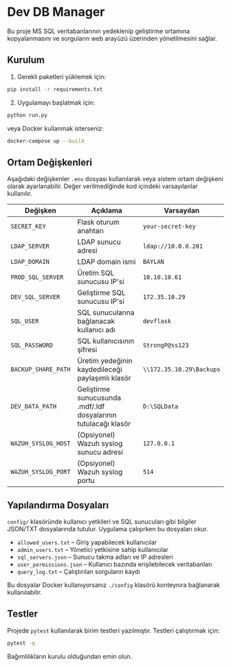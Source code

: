# Dev DB Manager

Bu proje MS SQL veritabanlarının yedeklenip geliştirme ortamına kopyalanmasını ve sorguların web arayüzü üzerinden yönetilmesini sağlar.

## Kurulum

1. Gerekli paketleri yüklemek için:

```bash
pip install -r requirements.txt
```

2. Uygulamayı başlatmak için:

```bash
python run.py
```

veya Docker kullanmak isterseniz:

```bash
docker-compose up --build
```

## Ortam Değişkenleri

Aşağıdaki değişkenler `.env` dosyası kullanılarak veya sistem ortam değişkeni olarak ayarlanabilir. Değer verilmediğinde kod içindeki varsayılanlar kullanılır.

| Değişken            | Açıklama                                   | Varsayılan |
| ------------------- | ------------------------------------------ | ---------- |
| `SECRET_KEY`        | Flask oturum anahtarı                      | `your-secret-key` |
| `LDAP_SERVER`       | LDAP sunucu adresi                         | `ldap://10.0.0.201` |
| `LDAP_DOMAIN`       | LDAP domain ismi                           | `BAYLAN` |
| `PROD_SQL_SERVER`   | Üretim SQL sunucusu IP'si                  | `10.10.10.61` |
| `DEV_SQL_SERVER`    | Geliştirme SQL sunucusu IP'si              | `172.35.10.29` |
| `SQL_USER`          | SQL sunucularına bağlanacak kullanıcı adı  | `devflask` |
| `SQL_PASSWORD`      | SQL kullanıcısının şifresi                 | `StrongP@ss123` |
| `BACKUP_SHARE_PATH` | Üretim yedeğinin kaydedileceği paylaşımlı klasör | `\\172.35.10.29\Backups` |
| `DEV_DATA_PATH`     | Geliştirme sunucusunda .mdf/.ldf dosyalarının tutulacağı klasör | `D:\SQLData` |
| `WAZUH_SYSLOG_HOST` | (Opsiyonel) Wazuh syslog sunucu adresi     | `127.0.0.1` |
| `WAZUH_SYSLOG_PORT` | (Opsiyonel) Wazuh syslog portu             | `514` |

## Yapılandırma Dosyaları

`config/` klasöründe kullanıcı yetkileri ve SQL sunucuları gibi bilgiler JSON/TXT dosyalarında tutulur. Uygulama çalışırken bu dosyaları okur.

- `allowed_users.txt` – Giriş yapabilecek kullanıcılar
- `admin_users.txt` – Yönetici yetkisine sahip kullanıcılar
- `sql_servers.json` – Sunucu takma adları ve IP adresleri
- `user_permissions.json` – Kullanıcı bazında erişilebilecek veritabanları
- `query_log.txt` – Çalıştırılan sorguların kaydı

Bu dosyalar Docker kullanıyorsanız `./config` klasörü konteynıra bağlanarak kullanılabilir.

## Testler

Projede `pytest` kullanılarak birim testleri yazılmıştır. Testleri çalıştırmak için:

```bash
pytest -q
```

Bağımlılıkların kurulu olduğundan emin olun.
